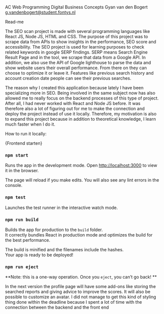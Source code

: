AC Web Programming
Digital Business Concepts
Gyan van den Bogert
g.vandenbogert@student.fontys.nl

Read-me 

The SEO scan project is made with several programming languages like React JS, Node JS, HTML and CSS. The purpose of this project was to scrape data from APIs to show insights in the performance, SEO score and accessibility. The SEO project is used for learning purposes to check related keywords in google SERP findings. SERP means Search Engine Result Page and in the tool, we scrape that data from a Google API. In addition, we also use the API of Google lighthouse to parse the data and show website users their overall performance. From there on they can choose to optimize it or leave it. Features like previous search history and account creation date people can see their previous searches.

The reason why I created this application because lately I have been specializing more in SEO. Being involved in the same subject now has also allowed me to really focus on the backend processes of this type of project. After all, I had never worked with React and Node JS before. It was therefore also a lot of figuring out for me to make the connection and deploy the project instead of use it locally. Therefore, my motivation is also to expand this project because in addition to theoretical knowledge, I learn much faster when I do it.

How to run it locally:

{Frontend starten}

### `npm start`

Runs the app in the development mode.
Open [http://localhost:3000](http://localhost:3000) to view it in the browser.

The page will reload if you make edits.
You will also see any lint errors in the console.

### `npm test`

Launches the test runner in the interactive watch mode. <br />


### `npm run build`

Builds the app for production to the `build` folder. <br />
It correctly bundles React in production mode and optimizes the build for the best performance.

The build is minified and the filenames include the hashes. <br />
Your app is ready to be deployed!


### `npm run eject`

**Note: this is a one-way operation. Once you `eject`, you can’t go back! **

In the next version the profile page will have some add-ons like storing the searched reports and giving advice to improve the scores. It will also be possible to customize an avatar. I did not manage to get this kind of styling thing done within the deadline because I spent a lot of time with the connection between the backend and the front end




